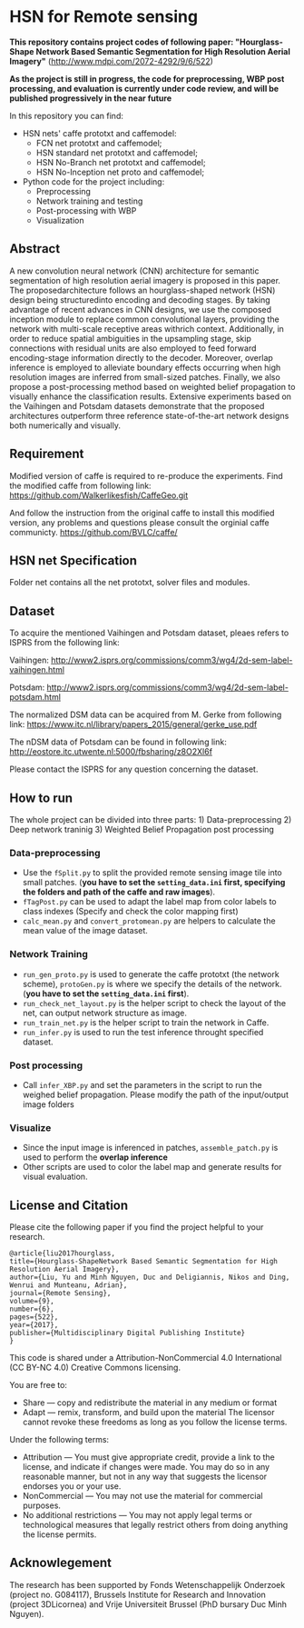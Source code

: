 # HSN for Remote sensing

**This repository contains project codes of following paper: "Hourglass-Shape Network Based Semantic Segmentation for High Resolution Aerial Imagery"**  (http://www.mdpi.com/2072-4292/9/6/522)

**As the project is still in progress, the code for preprocessing, WBP post processing, and evaluation is currently under code review, and will be published progressively in the near future**

In this repository you can find:
- HSN nets' caffe prototxt and caffemodel:
	- FCN net prototxt and caffemodel;
	- HSN standard net prototxt and caffemodel;
	- HSN No-Branch net prototxt and caffemodel;
	- HSN No-Inception net proto and caffemodel;
- Python code for the project including:
	- Preprocessing
	- Network training and testing
	- Post-processing with WBP
	- Visualization

## Abstract
A new convolution neural network (CNN) architecture for semantic segmentation of high resolution aerial imagery is proposed in this paper. The proposedarchitecture follows an hourglass-shaped network (HSN) design being structuredinto encoding and decoding stages. By taking advantage of recent advances in CNN designs, we use the composed inception module to replace common convolutional layers, providing the network with multi-scale receptive areas withrich context. Additionally, in order to reduce spatial ambiguities in the upsampling stage, skip connections with residual units are also employed to feed forward encoding-stage information directly to the decoder. Moreover, overlap inference is employed to alleviate boundary effects occurring when high resolution images are inferred from small-sized patches. Finally, we also propose a post-processing method based on weighted belief propagation to visually enhance the classification results. Extensive experiments based on the Vaihingen and Potsdam datasets demonstrate that the proposed architectures outperform three reference state-of-the-art network designs both numerically and visually.

## Requirement
Modified version of caffe is required to re-produce the experiments.
Find the modified caffe from following link:
https://github.com/Walkerlikesfish/CaffeGeo.git

And follow the instruction from the original caffe to install this modified version, any problems and questions please consult the orginial caffe communicty.
https://github.com/BVLC/caffe/

## HSN net Specification

Folder net contains all the net prototxt, solver files and modules.

## Dataset

To acquire the mentioned Vaihingen and Potsdam dataset, pleaes refers to ISPRS from the following link:

Vaihingen: http://www2.isprs.org/commissions/comm3/wg4/2d-sem-label-vaihingen.html

Potsdam: http://www2.isprs.org/commissions/comm3/wg4/2d-sem-label-potsdam.html

The normalized DSM data can be acquired from M. Gerke from following link:
https://www.itc.nl/library/papers_2015/general/gerke_use.pdf

The nDSM data of Potsdam can be found in following link:
http://eostore.itc.utwente.nl:5000/fbsharing/z8O2Xl6f

Please contact the ISPRS for any question concerning the dataset.

## How to run

The whole project can be divided into three parts: 1) Data-preprocessing 2) Deep network traninig 3) Weighted Belief Propagation post processing

### Data-preprocessing
 - Use the ```fSplit.py``` to split the provided remote sensing image tile into small patches. (**you have to set the ```setting_data.ini``` first, specifying the folders and path of the caffe and raw images**).
 - ```fTagPost.py``` can be used to adapt the label map from color labels to class indexes (Specify and check the color mapping first)
 - ```calc_mean.py``` and ```convert_protomean.py``` are helpers to calculate the mean value of the image dataset.
 
### Network Training
 - ```run_gen_proto.py``` is used to generate the caffe prototxt (the network scheme), ```protoGen.py``` is where we specify the details of the network. (**you have to set the ```setting_data.ini``` first**).
 - ```run_check_net_layout.py``` is the helper script to check the layout of the net, can output network structure as image.
 - ```run_train_net.py``` is the helper script to train the network in Caffe. 
 - ```run_infer.py``` is used to run the test inference throught specified dataset.

### Post processing
 - Call ```infer_XBP.py``` and set the parameters in the script to run the weighed belief propagation. Please modify the path of the input/output image folders
 
### Visualize
 - Since the input image is inferenced in patches, ```assemble_patch.py``` is used to perform the **overlap inference**
 - Other scripts are used to color the label map and generate results for visual evaluation.

## License and Citation

Please cite the following paper if you find the project helpful to your research.

	@article{liu2017hourglass,
	title={Hourglass-ShapeNetwork Based Semantic Segmentation for High Resolution Aerial Imagery},
	author={Liu, Yu and Minh Nguyen, Duc and Deligiannis, Nikos and Ding, Wenrui and Munteanu, Adrian},
	journal={Remote Sensing},
	volume={9},
	number={6},
	pages={522},
	year={2017},
	publisher={Multidisciplinary Digital Publishing Institute}
	}

This code is shared under a Attribution-NonCommercial 4.0 International (CC BY-NC 4.0) Creative Commons licensing. 

You are free to:
- Share — copy and redistribute the material in any medium or format
- Adapt — remix, transform, and build upon the material
The licensor cannot revoke these freedoms as long as you follow the license terms.

Under the following terms:
- Attribution — You must give appropriate credit, provide a link to the license, and indicate if changes were made. You may do so in any reasonable manner, but not in any way that suggests the licensor endorses you or your use.
- NonCommercial — You may not use the material for commercial purposes.
- No additional restrictions — You may not apply legal terms or technological measures that legally restrict others from doing anything the license permits.

## Acknowlegement
The research has been supported by Fonds Wetenschappelijk Onderzoek (project no.
G084117), Brussels Institute for Research and Innovation (project 3DLicornea) and Vrije Universiteit Brussel
(PhD bursary Duc Minh Nguyen).

